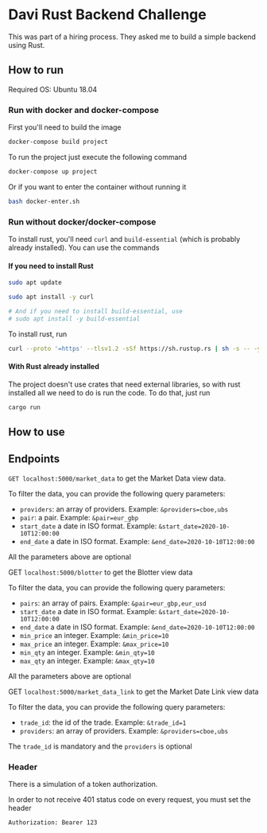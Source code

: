# Davi Rust Backend Challenge

This was part of a hiring process. They asked me to build a simple backend using Rust.

## How to run

Required OS: Ubuntu 18.04

### Run with docker and docker-compose

First you'll need to build the image

```bash
docker-compose build project
```

To run the project just execute the following command

```bash
docker-compose up project
```

Or if you want to enter the container without running it

```bash
bash docker-enter.sh
```

### Run without docker/docker-compose

To install rust, you'll need `curl` and `build-essential` (which is probably already installed). You can use the commands

#### If you need to install Rust

```bash
sudo apt update

sudo apt install -y curl

# And if you need to install build-essential, use
# sudo apt install -y build-essential
```

To install rust, run

```bash
curl --proto '=https' --tlsv1.2 -sSf https://sh.rustup.rs | sh -s -- -y --profile default
```

#### With Rust already installed

The project doesn't use crates that need external libraries, so with rust installed all we need to do is run the code. To do that, just run

```bash
cargo run
```

## How to use

## Endpoints

`GET localhost:5000/market_data` to get the Market Data view data.

To filter the data, you can provide the following query parameters:

- `providers`: an array of providers. Example: `&providers=cboe,ubs`
- `pair`: a pair. Example: `&pair=eur_gbp`
- `start_date` a date in ISO format. Example: `&start_date=2020-10-10T12:00:00`
- `end_date` a date in ISO format. Example: `&end_date=2020-10-10T12:00:00`

All the parameters above are optional

GET `localhost:5000/blotter` to get the Blotter view data

To filter the data, you can provide the following query parameters:

- `pairs`: an array of pairs. Example: `&pair=eur_gbp,eur_usd`
- `start_date` a date in ISO format. Example: `&start_date=2020-10-10T12:00:00`
- `end_date` a date in ISO format. Example: `&end_date=2020-10-10T12:00:00`
- `min_price` an integer. Example: `&min_price=10`
- `max_price` an integer. Example: `&max_price=10`
- `min_qty` an integer. Example: `&min_qty=10`
- `max_qty` an integer. Example: `&max_qty=10`

All the parameters above are optional

GET `localhost:5000/market_data_link` to get the Market Date Link view data

To filter the data, you can provide the following query parameters:

- `trade_id`: the id of the trade. Example: `&trade_id=1`
- `providers`: an array of providers. Example: `&providers=cboe,ubs`

The `trade_id` is mandatory and the `providers` is optional

### Header

There is a simulation of a token authorization.

In order to not receive 401 status code on every request, you must set the header

`Authorization: Bearer 123`
